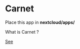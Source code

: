 # Carnet
Place this app in **nextcloud/apps/**

What is Carnet ?

<a href="../../CarnetDocumentation">See</a>
